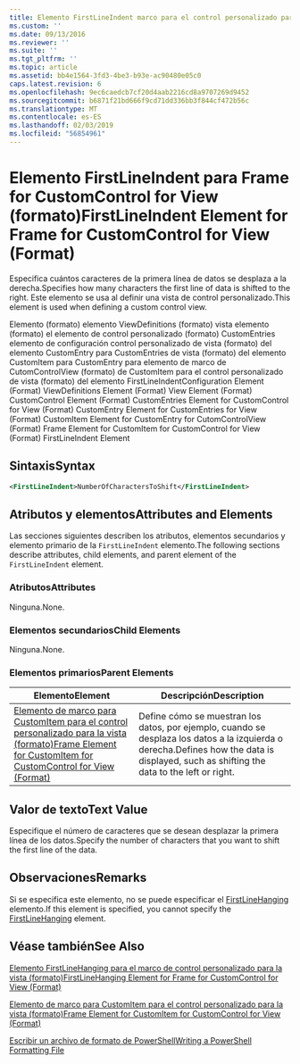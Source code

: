 ```yaml
---
title: Elemento FirstLineIndent marco para el control personalizado para la vista (formato) | Microsoft Docs
ms.custom: ''
ms.date: 09/13/2016
ms.reviewer: ''
ms.suite: ''
ms.tgt_pltfrm: ''
ms.topic: article
ms.assetid: bb4e1564-3fd3-4be3-b93e-ac90480e05c0
caps.latest.revision: 6
ms.openlocfilehash: 9ec6caedcb7cf20d4aab2216cd8a9707269d9452
ms.sourcegitcommit: b6871f21bd666f9cd71dd336bb3f844cf472b56c
ms.translationtype: MT
ms.contentlocale: es-ES
ms.lasthandoff: 02/03/2019
ms.locfileid: "56854961"
---
```

# <a name="firstlineindent-element-for-frame-for-customcontrol-for-view-format"></a><span data-ttu-id="58fe1-102">Elemento FirstLineIndent para Frame for CustomControl for View (formato)</span><span class="sxs-lookup"><span data-stu-id="58fe1-102">FirstLineIndent Element for Frame for CustomControl for View (Format)</span></span>

<span data-ttu-id="58fe1-103">Especifica cuántos caracteres de la primera línea de datos se desplaza a la derecha.</span><span class="sxs-lookup"><span data-stu-id="58fe1-103">Specifies how many characters the first line of data is shifted to the right.</span></span> <span data-ttu-id="58fe1-104">Este elemento se usa al definir una vista de control personalizado.</span><span class="sxs-lookup"><span data-stu-id="58fe1-104">This element is used when defining a custom control view.</span></span>

<span data-ttu-id="58fe1-105">Elemento (formato) elemento ViewDefinitions (formato) vista elemento (formato) el elemento de control personalizado (formato) CustomEntries elemento de configuración control personalizado de vista (formato) del elemento CustomEntry para CustomEntries de vista (formato) del elemento CustomItem para CustomEntry para elemento de marco de CutomControlView (formato) de CustomItem para el control personalizado de vista (formato) del elemento FirstLineIndent</span><span class="sxs-lookup"><span data-stu-id="58fe1-105">Configuration Element (Format) ViewDefinitions Element (Format) View Element (Format) CustomControl Element (Format) CustomEntries Element for CustomControl for View (Format) CustomEntry Element for CustomEntries for View (Format) CustomItem Element for CustomEntry for CutomControlView (Format) Frame Element for CustomItem for CustomControl for View (Format) FirstLineIndent Element</span></span>

## <a name="syntax"></a><span data-ttu-id="58fe1-106">Sintaxis</span><span class="sxs-lookup"><span data-stu-id="58fe1-106">Syntax</span></span>

```xml
<FirstLineIndent>NumberOfCharactersToShift</FirstLineIndent>
```

## <a name="attributes-and-elements"></a><span data-ttu-id="58fe1-107">Atributos y elementos</span><span class="sxs-lookup"><span data-stu-id="58fe1-107">Attributes and Elements</span></span>

<span data-ttu-id="58fe1-108">Las secciones siguientes describen los atributos, elementos secundarios y elemento primario de la `FirstLineIndent` elemento.</span><span class="sxs-lookup"><span data-stu-id="58fe1-108">The following sections describe attributes, child elements, and parent element of the `FirstLineIndent` element.</span></span>

### <a name="attributes"></a><span data-ttu-id="58fe1-109">Atributos</span><span class="sxs-lookup"><span data-stu-id="58fe1-109">Attributes</span></span>

<span data-ttu-id="58fe1-110">Ninguna.</span><span class="sxs-lookup"><span data-stu-id="58fe1-110">None.</span></span>

### <a name="child-elements"></a><span data-ttu-id="58fe1-111">Elementos secundarios</span><span class="sxs-lookup"><span data-stu-id="58fe1-111">Child Elements</span></span>

<span data-ttu-id="58fe1-112">Ninguna.</span><span class="sxs-lookup"><span data-stu-id="58fe1-112">None.</span></span>

### <a name="parent-elements"></a><span data-ttu-id="58fe1-113">Elementos primarios</span><span class="sxs-lookup"><span data-stu-id="58fe1-113">Parent Elements</span></span>

|<span data-ttu-id="58fe1-114">Elemento</span><span class="sxs-lookup"><span data-stu-id="58fe1-114">Element</span></span>|<span data-ttu-id="58fe1-115">Descripción</span><span class="sxs-lookup"><span data-stu-id="58fe1-115">Description</span></span>|
|-------------|-----------------|
|[<span data-ttu-id="58fe1-116">Elemento de marco para CustomItem para el control personalizado para la vista (formato)</span><span class="sxs-lookup"><span data-stu-id="58fe1-116">Frame Element for CustomItem for CustomControl for View (Format)</span></span>](./frame-element-for-customitem-for-customcontrol-for-view-format.md)|<span data-ttu-id="58fe1-117">Define cómo se muestran los datos, por ejemplo, cuando se desplaza los datos a la izquierda o derecha.</span><span class="sxs-lookup"><span data-stu-id="58fe1-117">Defines how the data is displayed, such as shifting the data to the left or right.</span></span>|

## <a name="text-value"></a><span data-ttu-id="58fe1-118">Valor de texto</span><span class="sxs-lookup"><span data-stu-id="58fe1-118">Text Value</span></span>

<span data-ttu-id="58fe1-119">Especifique el número de caracteres que se desean desplazar la primera línea de los datos.</span><span class="sxs-lookup"><span data-stu-id="58fe1-119">Specify the number of characters that you want to shift the first line of the data.</span></span>

## <a name="remarks"></a><span data-ttu-id="58fe1-120">Observaciones</span><span class="sxs-lookup"><span data-stu-id="58fe1-120">Remarks</span></span>

<span data-ttu-id="58fe1-121">Si se especifica este elemento, no se puede especificar el [FirstLineHanging](./firstlinehanging-element-for-frame-for-customcontrol-for-view-format.md) elemento.</span><span class="sxs-lookup"><span data-stu-id="58fe1-121">If this element is specified, you cannot specify the [FirstLineHanging](./firstlinehanging-element-for-frame-for-customcontrol-for-view-format.md) element.</span></span>

## <a name="see-also"></a><span data-ttu-id="58fe1-122">Véase también</span><span class="sxs-lookup"><span data-stu-id="58fe1-122">See Also</span></span>

[<span data-ttu-id="58fe1-123">Elemento FirstLineHanging para el marco de control personalizado para la vista (formato)</span><span class="sxs-lookup"><span data-stu-id="58fe1-123">FirstLineHanging Element for Frame for CustomControl for View (Format)</span></span>](./firstlinehanging-element-for-frame-for-customcontrol-for-view-format.md)

[<span data-ttu-id="58fe1-124">Elemento de marco para CustomItem para el control personalizado para la vista (formato)</span><span class="sxs-lookup"><span data-stu-id="58fe1-124">Frame Element for CustomItem for CustomControl for View (Format)</span></span>](./frame-element-for-customitem-for-customcontrol-for-view-format.md)

[<span data-ttu-id="58fe1-125">Escribir un archivo de formato de PowerShell</span><span class="sxs-lookup"><span data-stu-id="58fe1-125">Writing a PowerShell Formatting File</span></span>](./writing-a-powershell-formatting-file.md)
